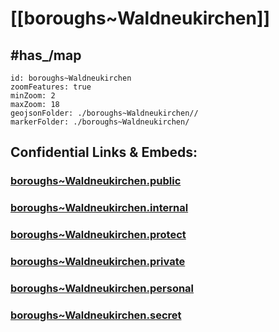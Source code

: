 # [[boroughs~Waldneukirchen]] 


## #has_/map  



```leaflet
id: boroughs~Waldneukirchen
zoomFeatures: true 
minZoom: 2 
maxZoom: 18
geojsonFolder: ./boroughs~Waldneukirchen//
markerFolder: ./boroughs~Waldneukirchen/
```




## Confidential Links & Embeds: 

### [boroughs~Waldneukirchen.public](/_public/\Earth\Continent\Europe\Europe~Central\Austria\Austrias_States\Oberösterreich\counties~OÖ\Steyr\cities~Steyr\Waldneukirchenboroughs~Waldneukirchen.public.md) 

### [boroughs~Waldneukirchen.internal](/_internal/\Earth\Continent\Europe\Europe~Central\Austria\Austrias_States\Oberösterreich\counties~OÖ\Steyr\cities~Steyr\Waldneukirchenboroughs~Waldneukirchen.internal.md) 

### [boroughs~Waldneukirchen.protect](/_protect/\Earth\Continent\Europe\Europe~Central\Austria\Austrias_States\Oberösterreich\counties~OÖ\Steyr\cities~Steyr\Waldneukirchenboroughs~Waldneukirchen.protect.md) 

### [boroughs~Waldneukirchen.private](/_private/\Earth\Continent\Europe\Europe~Central\Austria\Austrias_States\Oberösterreich\counties~OÖ\Steyr\cities~Steyr\Waldneukirchenboroughs~Waldneukirchen.private.md) 

### [boroughs~Waldneukirchen.personal](/_personal/\Earth\Continent\Europe\Europe~Central\Austria\Austrias_States\Oberösterreich\counties~OÖ\Steyr\cities~Steyr\Waldneukirchenboroughs~Waldneukirchen.personal.md) 

### [boroughs~Waldneukirchen.secret](/_secret/\Earth\Continent\Europe\Europe~Central\Austria\Austrias_States\Oberösterreich\counties~OÖ\Steyr\cities~Steyr\Waldneukirchenboroughs~Waldneukirchen.secret.md)

